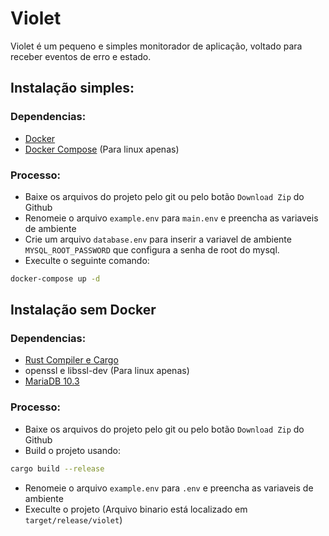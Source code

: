 # Violet

Violet é um pequeno e simples monitorador de aplicação, voltado para receber eventos de erro e estado.

## Instalação simples:

### Dependencias:
- [Docker](https://www.docker.com/)
- [Docker Compose](https://github.com/docker/compose) (Para linux apenas)

### Processo:
 - Baixe os arquivos do projeto pelo git ou pelo botão `Download Zip` do Github
 - Renomeie o arquivo `example.env` para `main.env` e preencha as variaveis de ambiente
 - Crie um arquivo `database.env` para inserir a variavel de ambiente `MYSQL_ROOT_PASSWORD` que configura a senha de root do mysql.
 - Execulte o seguinte comando:
 ```sh
 docker-compose up -d
 ```

## Instalação sem Docker

### Dependencias:
- [Rust Compiler e Cargo](http://rustlang.org/)
- openssl e libssl-dev (Para linux apenas)
- [MariaDB 10.3](https://mariadb.org/)

### Processo:
 - Baixe os arquivos do projeto pelo git ou pelo botão `Download Zip` do Github
 - Build o projeto usando:
 ```sh
 cargo build --release
 ```
 - Renomeie o arquivo `example.env` para `.env` e preencha as variaveis de ambiente
 - Execulte o projeto (Arquivo binario está localizado em `target/release/violet`)
